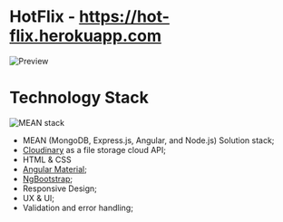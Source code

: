 # HotFlix - https://hot-flix.herokuapp.com
![Preview](https://res.cloudinary.com/douwa5b0u/image/upload/v1627147854/HotFlix/NfAjvb8_-_Imgur_cgsj3g.png)

# Technology Stack

![MEAN stack](https://www.netsolutions.com/insights/wp-content/uploads/2019/02/how-MEAN-STACK-TECHNOLOGY-WORKS.jpg)

- MEAN (MongoDB, Express.js, Angular, and Node.js) Solution stack;
- [Cloudinary](https://cloudinary.com/) as a file storage cloud API;
- HTML & CSS
- [Angular Material](https://material.angular.io/);
- [NgBootstrap](https://ng-bootstrap.github.io/);
- Responsive Design;
- UX & UI;
- Validation and error handling;
